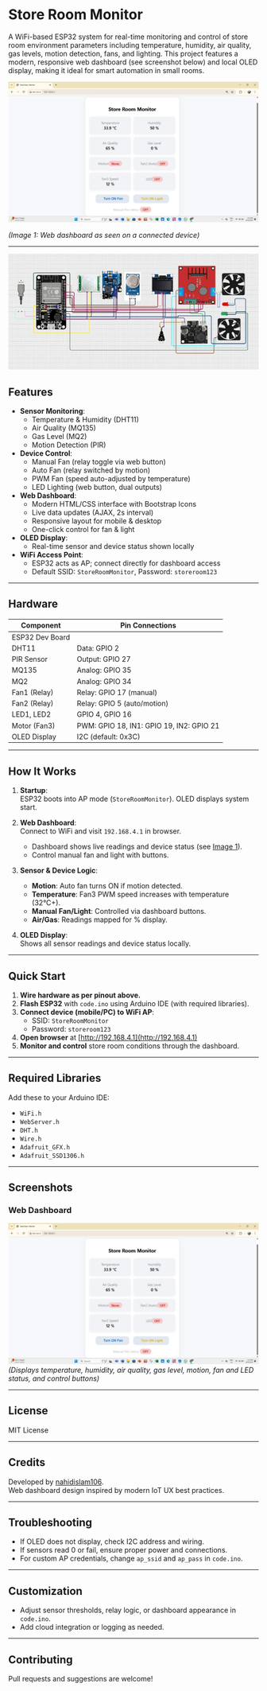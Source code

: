 # Store Room Monitor

A WiFi-based ESP32 system for real-time monitoring and control of store room environment parameters including temperature, humidity, air quality, gas levels, motion detection, fans, and lighting. This project features a modern, responsive web dashboard (see screenshot below) and local OLED display, making it ideal for smart automation in small rooms.

![Store Room Monitor Web Dashboard](webInterface.jpeg)

_(Image 1: Web dashboard as seen on a connected device)_

---
![Store Room Monitor Circuit Design](final.png)
## Features

- **Sensor Monitoring**:  
  - Temperature & Humidity (DHT11)
  - Air Quality (MQ135)
  - Gas Level (MQ2)
  - Motion Detection (PIR)
- **Device Control**:  
  - Manual Fan (relay toggle via web button)
  - Auto Fan (relay switched by motion)
  - PWM Fan (speed auto-adjusted by temperature)
  - LED Lighting (web button, dual outputs)
- **Web Dashboard**:  
  - Modern HTML/CSS interface with Bootstrap Icons
  - Live data updates (AJAX, 2s interval)
  - Responsive layout for mobile & desktop
  - One-click control for fan & light
- **OLED Display**:  
  - Real-time sensor and device status shown locally
- **WiFi Access Point**:  
  - ESP32 acts as AP; connect directly for dashboard access
  - Default SSID: `StoreRoomMonitor`, Password: `storeroom123`

---

## Hardware

| Component        | Pin Connections             |
|------------------|----------------------------|
| ESP32 Dev Board  |                            |
| DHT11            | Data: GPIO 2               |
| PIR Sensor       | Output: GPIO 27            |
| MQ135            | Analog: GPIO 35            |
| MQ2              | Analog: GPIO 34            |
| Fan1 (Relay)     | Relay: GPIO 17 (manual)    |
| Fan2 (Relay)     | Relay: GPIO 5 (auto/motion)|
| LED1, LED2       | GPIO 4, GPIO 16            |
| Motor (Fan3)     | PWM: GPIO 18, IN1: GPIO 19, IN2: GPIO 21 |
| OLED Display     | I2C (default: 0x3C)        |

---

## How It Works

1. **Startup**:  
   ESP32 boots into AP mode (`StoreRoomMonitor`). OLED displays system start.

2. **Web Dashboard**:  
   Connect to WiFi and visit `192.168.4.1` in browser.  
   - Dashboard shows live readings and device status (see [Image 1](#)).
   - Control manual fan and light with buttons.

3. **Sensor & Device Logic**:
   - **Motion**: Auto fan turns ON if motion detected.
   - **Temperature**: Fan3 PWM speed increases with temperature (32°C+).
   - **Manual Fan/Light**: Controlled via dashboard buttons.
   - **Air/Gas**: Readings mapped for % display.

4. **OLED Display**:  
   Shows all sensor readings and device status locally.

---

## Quick Start

1. **Wire hardware as per pinout above.**
2. **Flash ESP32** with `code.ino` using Arduino IDE (with required libraries).
3. **Connect device (mobile/PC) to WiFi AP**:  
   - SSID: `StoreRoomMonitor`
   - Password: `storeroom123`
4. **Open browser** at [http://192.168.4.1](http://192.168.4.1)
5. **Monitor and control** store room conditions through the dashboard.

---

## Required Libraries

Add these to your Arduino IDE:
- `WiFi.h`
- `WebServer.h`
- `DHT.h`
- `Wire.h`
- `Adafruit_GFX.h`
- `Adafruit_SSD1306.h`

---

## Screenshots

### Web Dashboard
![Store Room Monitor Web Dashboard](webInterface.jpeg)
_(Displays temperature, humidity, air quality, gas level, motion, fan and LED status, and control buttons)_

---

## License

MIT License

---

## Credits

Developed by [nahidislam106](https://github.com/nahidislam106).  
Web dashboard design inspired by modern IoT UX best practices.

---

## Troubleshooting

- If OLED does not display, check I2C address and wiring.
- If sensors read 0 or fail, ensure proper power and connections.
- For custom AP credentials, change `ap_ssid` and `ap_pass` in `code.ino`.

---

## Customization

- Adjust sensor thresholds, relay logic, or dashboard appearance in `code.ino`.
- Add cloud integration or logging as needed.

---

## Contributing

Pull requests and suggestions are welcome!
